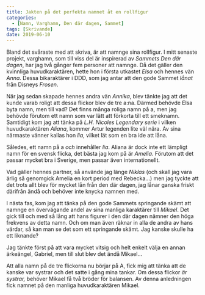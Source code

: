 ```yaml
---
title: Jakten på det perfekta namnet åt en rollfigur
categories:
  - [Namn, Varghamn, Den där dagen, Sammet]
tags: [Skrivande]
date: 2019-06-10
---
```

Bland det svåraste med att skriva, är att namnge sina rollfigur. I mitt senaste projekt, varghamn, som till viss del är inspirerad av *Sammets Den där dagen*, har jag två gånger fem personer att namnge. Då det gäller den kvinnliga
huvudkaraktären, hette hon i första utkastet *Elsa* och hennes vän *Anna*. Dessa bikaraktärer i DDD, som jag antar att den gode Sammet *lånat* från Disneys *Frosen*.

När jag sedan skapade hennes andra vän *Annika*, blev tänkte jag att det kunde varab roligt att dessa flickor blev de tre a:na. Därmed behövde Elsa byta namn, men till vad? Det finns många roliga namn på a, men jag behövde förutom ett namn som var lätt att förkorta till ett smeknamn. Samtidigt kom jag att tänka på *L.H. Nicoles Legendary serie* i vilken huvudkaraktären *Aliana*, kommer Artur legenden lite väl nära. Av sina närmaste vänner kallas hon *lia*, vilket lät som en bra ide att låna.

Således, ett namn på a *och* innehåller *lia*. Aliana är dock inte ett lämpligt namn för en svensk flicka, det bästa jag kom på är *Amelia*. Förutom att det passar mycket bra i Sverige, men passar även internationellt.

Vad gäller hennes partner, så använde jag länge *Niklas* (och skall jag vara ärlig så genomgick Amelia en kort period med Rebecka...) men jag tyckte att det trots allt blev för mycket lån från den där dagen, jag lånar ganska friskt därifrån ändå och behöver inte knycka namnen med.

I nästa fas, kom jag att tänka på den gode Sammets springande skämt att namnge en övervägande andel av sina manliga karaktärer till *Mikael*. Det gick till och med så lång att hans figurer i den där dagen nämner den höga frekvens av detta namn. Och om man även räknar in alla de andra av hans värdar, så kan man se det som ett springande skämt. Jag kanske skulle ha ett liknande?

Jag tänkte först på att vara mycket vitsig och helt enkelt välja en annan ärkeängel, Gabriel, men till slut blev det ändå Mikael...

Att alla namn på de tre flickorna nu börjar på A, fick mig att tänka att de kanske var systrar och det satte i gång mina tankar. Om dessa flickor *är systrar,* behöver Mikael få två bröder för balansen. Av denna anledningen fick namnet på den manliga huvudkaraktären Mikael.
